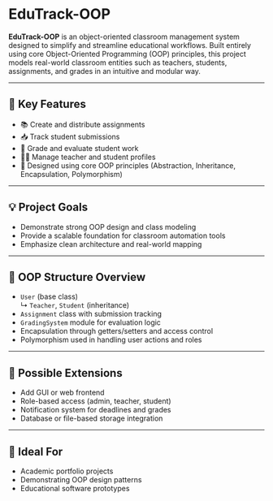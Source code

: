 # EduTrack-OOP

**EduTrack-OOP** is an object-oriented classroom management system designed to simplify and streamline educational workflows. Built entirely using core Object-Oriented Programming (OOP) principles, this project models real-world classroom entities such as teachers, students, assignments, and grades in an intuitive and modular way.

---

## 🎯 Key Features

- 📚 Create and distribute assignments  
- 📥 Track student submissions  
- 🧮 Grade and evaluate student work  
- 🧑‍🏫 Manage teacher and student profiles  
- 🧠 Designed using core OOP principles (Abstraction, Inheritance, Encapsulation, Polymorphism)

---

## 💡 Project Goals

- Demonstrate strong OOP design and class modeling
- Provide a scalable foundation for classroom automation tools
- Emphasize clean architecture and real-world mapping

---

## 🧱 OOP Structure Overview

- `User` (base class)  
  ↳ `Teacher`, `Student` (inheritance)  
- `Assignment` class with submission tracking  
- `GradingSystem` module for evaluation logic  
- Encapsulation through getters/setters and access control  
- Polymorphism used in handling user actions and roles

---

## 🧩 Possible Extensions

- Add GUI or web frontend  
- Role-based access (admin, teacher, student)  
- Notification system for deadlines and grades  
- Database or file-based storage integration

---

## 🚀 Ideal For

- Academic portfolio projects  
- Demonstrating OOP design patterns  
- Educational software prototypes
